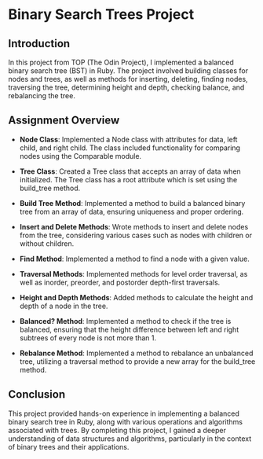 # Binary Search Trees Project

## Introduction

In this project from TOP (The Odin Project), I implemented a balanced binary search tree (BST) in Ruby. The project involved building classes for nodes and trees, as well as methods for inserting, deleting, finding nodes, traversing the tree, determining height and depth, checking balance, and rebalancing the tree.

## Assignment Overview

- **Node Class**: Implemented a Node class with attributes for data, left child, and right child. The class included functionality for comparing nodes using the Comparable module.

- **Tree Class**: Created a Tree class that accepts an array of data when initialized. The Tree class has a root attribute which is set using the build_tree method.

- **Build Tree Method**: Implemented a method to build a balanced binary tree from an array of data, ensuring uniqueness and proper ordering. 

- **Insert and Delete Methods**: Wrote methods to insert and delete nodes from the tree, considering various cases such as nodes with children or without children.

- **Find Method**: Implemented a method to find a node with a given value.

- **Traversal Methods**: Implemented methods for level order traversal, as well as inorder, preorder, and postorder depth-first traversals.

- **Height and Depth Methods**: Added methods to calculate the height and depth of a node in the tree.

- **Balanced? Method**: Implemented a method to check if the tree is balanced, ensuring that the height difference between left and right subtrees of every node is not more than 1.

- **Rebalance Method**: Implemented a method to rebalance an unbalanced tree, utilizing a traversal method to provide a new array for the build_tree method.

## Conclusion

This project provided hands-on experience in implementing a balanced binary search tree in Ruby, along with various operations and algorithms associated with trees. By completing this project, I gained a deeper understanding of data structures and algorithms, particularly in the context of binary trees and their applications.
